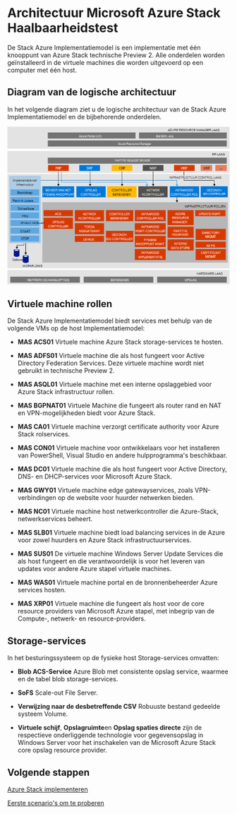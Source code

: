 <properties
    pageTitle="Architectuur Microsoft Azure Stack bewijs van Concept (Implementatiemodel) | Microsoft Azure"
    description="De architectuur van Microsoft Azure Stack Implementatiemodel weergeven."
    services="azure-stack"
    documentationCenter=""
    authors="heathl17"
    manager="byronr"
    editor=""/>

<tags
    ms.service="azure-stack"
    ms.workload="na"
    ms.tgt_pltfrm="na"
    ms.devlang="na"
    ms.topic="article"
    ms.date="10/25/2016"
    ms.author="helaw"/>

# <a name="microsoft-azure-stack-poc-architecture"></a>Architectuur Microsoft Azure Stack Haalbaarheidstest

De Stack Azure Implementatiemodel is een implementatie met één knooppunt van Azure Stack technische Preview 2. Alle onderdelen worden geïnstalleerd in de virtuele machines die worden uitgevoerd op een computer met één host. 

## <a name="logical-architecture-diagram"></a>Diagram van de logische architectuur
In het volgende diagram ziet u de logische architectuur van de Stack Azure Implementatiemodel en de bijbehorende onderdelen.

![](media/azure-stack-architecture/image1.png)


## <a name="virtual-machine-roles"></a>Virtuele machine rollen
De Stack Azure Implementatiemodel biedt services met behulp van de volgende VMs op de host Implementatiemodel:

 - **MAS ACS01** Virtuele machine Azure Stack storage-services te hosten.

 - **MAS ADFS01** Virtuele machine die als host fungeert voor Active Directory Federation Services.  Deze virtuele machine wordt niet gebruikt in technische Preview 2.  

 - **MAS ASQL01**  Virtuele machine met een interne opslaggebied voor Azure Stack infrastructuur rollen.  

 - **MAS BGPNAT01** Virtuele Machine die fungeert als router rand en NAT en VPN-mogelijkheden biedt voor Azure Stack.

 - **MAS CA01** Virtuele machine verzorgt certificate authority voor Azure Stack rolservices.

 - **MAS CON01** Virtuele machine voor ontwikkelaars voor het installeren van PowerShell, Visual Studio en andere hulpprogramma's beschikbaar.

 - **MAS DC01** Virtuele machine die als host fungeert voor Active Directory, DNS- en DHCP-services voor Microsoft Azure Stack.

 - **MAS GWY01** Virtuele machine edge gatewayservices, zoals VPN-verbindingen op de website voor huurder netwerken bieden.

 - **MAS NC01**  Virtuele machine host netwerkcontroller die Azure-Stack, netwerkservices beheert.  

 - **MAS SLB01**  Virtuele machine biedt load balancing services in de Azure voor zowel huurders en Azure Stack infrastructuurservices.  

 - **MAS SUS01**  De virtuele machine Windows Server Update Services die als host fungeert en die verantwoordelijk is voor het leveren van updates voor andere Azure stapel virtuele machines.

 - **MAS WAS01**  Virtuele machine portal en de bronnenbeheerder Azure services hosten.

 - **MAS XRP01** Virtuele machine die fungeert als host voor de core resource providers van Microsoft Azure stapel, met inbegrip van de Compute-, netwerk- en resource-providers.

## <a name="storage-services"></a>Storage-services
In het besturingssysteem op de fysieke host Storage-services omvatten:

 - **Blob ACS-Service** Azure Blob met consistente opslag service, waarmee en de tabel blob storage-services.

 - **SoFS** Scale-out File Server.

 - **Verwijzing naar de desbetreffende CSV** Robuuste bestand gedeelde systeem Volume.

 - **Virtuele schijf**, **Opslagruimte**en **Opslag spaties directe** zijn de respectieve onderliggende technologie voor gegevensopslag in Windows Server voor het inschakelen van de Microsoft Azure Stack core opslag resource provider.

## <a name="next-steps"></a>Volgende stappen

[Azure Stack implementeren](azure-stack-deploy.md)

[Eerste scenario's om te proberen](azure-stack-first-scenarios.md)


